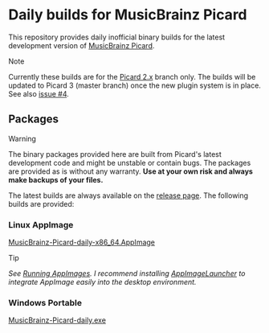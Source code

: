 # Daily builds for MusicBrainz Picard

This repository provides daily inofficial binary builds for the latest
development version of [MusicBrainz Picard](https://github.com/metabrainz/picard).

> [!NOTE]
> Currently these builds are for the [Picard 2.x](https://github.com/metabrainz/picard/tree/2.x)
> branch only. The builds will be updated to Picard 3 (master branch) once the new plugin system
> is in place. See also [issue #4](https://github.com/phw/picard-daily/issues/4).


## Packages

> [!WARNING]
> The binary packages provided here are built from Picard's latest development
> code and might be unstable or contain bugs. The packages are provided as is
> without any warranty.
> **Use at your own risk and always make backups of your files.**

The latest builds are always available on the [release page](https://github.com/phw/picard-daily/releases/tag/continuous).
The following builds are provided:

### Linux AppImage
[MusicBrainz-Picard-daily-x86_64.AppImage](https://github.com/phw/picard-daily/releases/download/continuous/MusicBrainz-Picard-daily-x86_64.AppImage)

> [!TIP]
> *See [Running AppImages](https://docs.appimage.org/user-guide/run-appimages.html).
> I recommend installing [AppImageLauncher](https://github.com/TheAssassin/AppImageLauncher)
> to integrate AppImage easily into the desktop environment.*

### Windows Portable
[MusicBrainz-Picard-daily.exe](https://github.com/phw/picard-daily/releases/download/continuous/MusicBrainz-Picard-daily.exe)
